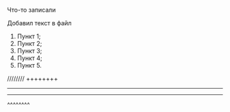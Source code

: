 Что-то записали 


Добавил текст в файл

1. Пункт 1;
2. Пункт 2;
3. Пункт 3;
4. Пункт 4;
5. Пункт 5.


////////
++++++++



--------
********
^^^^^^^^